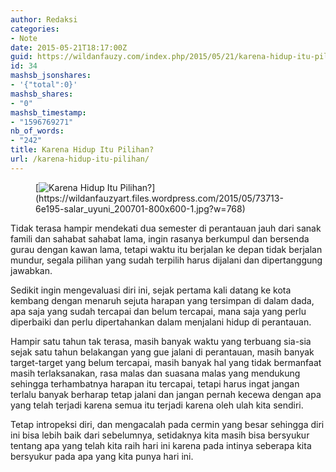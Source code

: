 ```yaml
---
author: Redaksi
categories:
- Note
date: 2015-05-21T18:17:00Z
guid: https://wildanfauzy.com/index.php/2015/05/21/karena-hidup-itu-pilihan/
id: 34
mashsb_jsonshares:
- '{"total":0}'
mashsb_shares:
- "0"
mashsb_timestamp:
- "1596769271"
nb_of_words:
- "242"
title: Karena Hidup Itu Pilihan?
url: /karena-hidup-itu-pilihan/
---
```


<figure class="wp-block-image size-large">[<img src="https://wildanfauzyart.files.wordpress.com/2015/05/73713-6e195-salar_uyuni_200701-800x600-1.jpg?w=768" alt="Karena Hidup Itu Pilihan?" title="Karena Hidup Itu Pilihan?" data-recalc-dims="1" />](https://wildanfauzyart.files.wordpress.com/2015/05/73713-6e195-salar_uyuni_200701-800x600-1.jpg?w=768)</figure> 

<p class="has-drop-cap">
  Tidak terasa hampir mendekati dua semester di perantauan jauh dari sanak famili dan sahabat sahabat lama, ingin rasanya berkumpul dan bersenda gurau dengan kawan lama, tetapi waktu itu berjalan ke depan tidak berjalan mundur, segala pilihan yang sudah terpilih harus dijalani dan dipertanggung jawabkan.
</p>

Sedikit ingin mengevaluasi diri ini, sejak pertama kali datang ke kota kembang dengan menaruh sejuta harapan yang tersimpan di dalam dada, apa saja yang sudah tercapai dan belum tercapai, mana saja yang perlu diperbaiki dan perlu dipertahankan dalam menjalani hidup di perantauan.

Hampir satu tahun tak terasa, masih banyak waktu yang terbuang sia-sia sejak satu tahun belakangan yang gue jalani di perantauan, masih banyak target-target yang belum tercapai, masih banyak hal yang tidak bermanfaat masih terlaksanakan, rasa malas dan suasana malas yang mendukung sehingga terhambatnya harapan itu tercapai, tetapi harus ingat jangan terlalu banyak berharap tetap jalani dan jangan pernah kecewa dengan apa yang telah terjadi karena semua itu terjadi karena oleh ulah kita sendiri.

Tetap intropeksi diri, dan mengacalah pada cermin yang besar sehingga diri ini bisa lebih baik dari sebelumnya, setidaknya kita masih bisa bersyukur tentang apa yang telah kita raih hari ini karena pada intinya seberapa kita bersyukur pada apa yang kita punya hari ini.